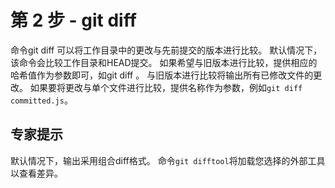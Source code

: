 # 第 2 步 - git diff
命令git diff 可以将工作目录中的更改与先前提交的版本进行比较。 默认情况下，该命令会比较工作目录和HEAD提交。
如果希望与旧版本进行比较，提供相应的哈希值作为参数即可，如git diff <commit>。 与旧版本进行比较将输出所有已修改文件的更改。 
如果要将更改与单个文件进行比较，提供名称作为参数，例如`git diff committed.js`。

## 专家提示
默认情况下，输出采用组合diff格式。 命令`git difftool`将加载您选择的外部工具以查看差异。
